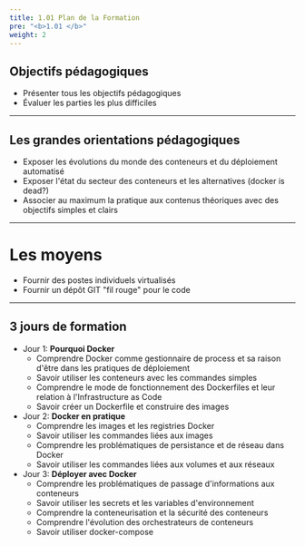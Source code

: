 ```yaml
---
title: 1.01 Plan de la Formation
pre: "<b>1.01 </b>"
weight: 2
---
```


## Objectifs pédagogiques 
  - Présenter tous les objectifs pédagogiques
  - Évaluer les parties les plus difficiles
---

## Les grandes orientations pédagogiques
- Exposer les évolutions du monde des conteneurs et du déploiement automatisé
- Exposer l'état du secteur des conteneurs et les alternatives (docker is dead?)
- Associer au maximum la pratique aux contenus théoriques avec des objectifs simples et clairs
---

# Les moyens
- Fournir des postes individuels virtualisés
- Fournir un dépôt GIT "fil rouge" pour le code 
---

## 3 jours de formation
* Jour 1: **Pourquoi Docker**
  * Comprendre Docker comme gestionnaire de process et sa raison d'être dans les pratiques de déploiement
  * Savoir utiliser les conteneurs avec les commandes simples
  * Comprendre le mode de fonctionnement des Dockerfiles et leur relation à l'Infrastructure as Code
  * Savoir créer un Dockerfile et construire des images 
* Jour 2: **Docker en pratique**
  * Comprendre les images et les registries Docker
  * Savoir utiliser les commandes liées aux images 
  * Comprendre les problématiques de persistance et de réseau dans Docker
  * Savoir utiliser les commandes liées aux volumes et aux réseaux
* Jour 3: **Déployer avec Docker**
  * Comprendre les problématiques de passage d'informations aux conteneurs
  * Savoir utiliser les secrets et les variables d'environnement
  * Comprendre la conteneurisation et la sécurité des conteneurs
  * Comprendre l'évolution des orchestrateurs de conteneurs
  * Savoir utiliser docker-compose 